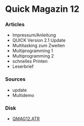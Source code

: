 # Quick Magazin 12  
  
### Articles  
- Impressum/Anleitung  
- QUICK Version 2.1 Update  
- Multitasking zum Zweiten  
- Multiprogramming 1  
- Multiprogramming 2  
- schnelles Printen  
- Leserbrief  
  
### Sources  
- update  
- Multidemo  
  
### Disk  
- [QMAG12.ATR](attachments/QMAG12.ATR)  
